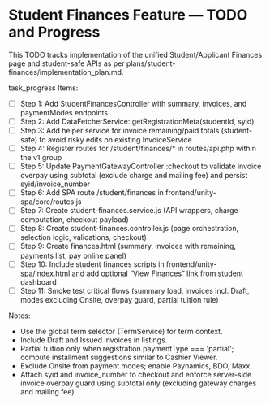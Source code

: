 # Student Finances Feature — TODO and Progress

This TODO tracks implementation of the unified Student/Applicant Finances page and student-safe APIs as per plans/student-finances/implementation_plan.md.

task_progress Items:
- [ ] Step 1: Add StudentFinancesController with summary, invoices, and paymentModes endpoints
- [ ] Step 2: Add DataFetcherService::getRegistrationMeta(studentId, syid)
- [ ] Step 3: Add helper service for invoice remaining/paid totals (student-safe) to avoid risky edits on existing InvoiceService
- [ ] Step 4: Register routes for /student/finances/* in routes/api.php within the v1 group
- [ ] Step 5: Update PaymentGatewayController::checkout to validate invoice overpay using subtotal (exclude charge and mailing fee) and persist syid/invoice_number
- [ ] Step 6: Add SPA route /student/finances in frontend/unity-spa/core/routes.js
- [ ] Step 7: Create student-finances.service.js (API wrappers, charge computation, checkout payload)
- [ ] Step 8: Create student-finances.controller.js (page orchestration, selection logic, validations, checkout)
- [ ] Step 9: Create finances.html (summary, invoices with remaining, payments list, pay online panel)
- [ ] Step 10: Include student finances scripts in frontend/unity-spa/index.html and add optional “View Finances” link from student dashboard
- [ ] Step 11: Smoke test critical flows (summary load, invoices incl. Draft, modes excluding Onsite, overpay guard, partial tuition rule)

Notes:
- Use the global term selector (TermService) for term context.
- Include Draft and Issued invoices in listings.
- Partial tuition only when registration.paymentType === 'partial'; compute installment suggestions similar to Cashier Viewer.
- Exclude Onsite from payment modes; enable Paynamics, BDO, Maxx.
- Attach syid and invoice_number to checkout and enforce server-side invoice overpay guard using subtotal only (excluding gateway charges and mailing fee).
